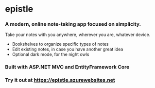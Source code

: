# epistle
### A modern, online note-taking app focused on simplicity.

Take your notes with you anywhere, wherever you are, whatever device.

- Bookshelves to organize specific types of notes
- Edit existing notes, in case you have another great idea
- Optional dark mode, for the night owls


### Built with ASP.NET MVC and EntityFramework Core

### Try it out at https://epistle.azurewebsites.net

